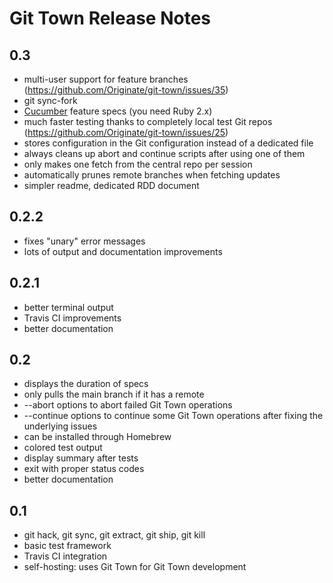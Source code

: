 # Git Town Release Notes

## 0.3
* multi-user support for feature branches (https://github.com/Originate/git-town/issues/35)
* git sync-fork
* <a href="http://cukes.info" target="_blank">Cucumber</a> feature specs (you need Ruby 2.x)
* much faster testing thanks to completely local test Git repos (https://github.com/Originate/git-town/issues/25)
* stores configuration in the Git configuration instead of a dedicated file
* always cleans up abort and continue scripts after using one of them
* only makes one fetch from the central repo per session
* automatically prunes remote branches when fetching updates
* simpler readme, dedicated RDD document


## 0.2.2
* fixes "unary" error messages
* lots of output and documentation improvements


## 0.2.1
* better terminal output
* Travis CI improvements
* better documentation


## 0.2
* displays the duration of specs
* only pulls the main branch if it has a remote
* --abort options to abort failed Git Town operations
* --continue options to continue some Git Town operations after fixing the underlying issues
* can be installed through Homebrew
* colored test output
* display summary after tests
* exit with proper status codes
* better documentation


## 0.1
* git hack, git sync, git extract, git ship, git kill
* basic test framework
* Travis CI integration
* self-hosting: uses Git Town for Git Town development

